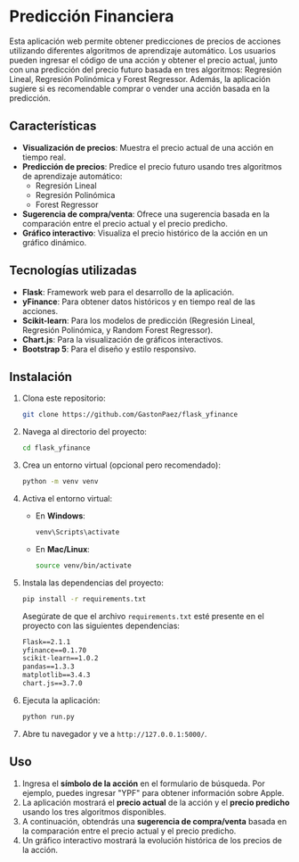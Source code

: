 # Predicción Financiera

Esta aplicación web permite obtener predicciones de precios de acciones utilizando diferentes algoritmos de aprendizaje automático. Los usuarios pueden ingresar el código de una acción y obtener el precio actual, junto con una predicción del precio futuro basada en tres algoritmos: Regresión Lineal, Regresión Polinómica y Forest Regressor. Además, la aplicación sugiere si es recomendable comprar o vender una acción basada en la predicción.

## Características

- **Visualización de precios**: Muestra el precio actual de una acción en tiempo real.
- **Predicción de precios**: Predice el precio futuro usando tres algoritmos de aprendizaje automático:
  - Regresión Lineal
  - Regresión Polinómica
  - Forest Regressor
- **Sugerencia de compra/venta**: Ofrece una sugerencia basada en la comparación entre el precio actual y el precio predicho.
- **Gráfico interactivo**: Visualiza el precio histórico de la acción en un gráfico dinámico.
  
## Tecnologías utilizadas

- **Flask**: Framework web para el desarrollo de la aplicación.
- **yFinance**: Para obtener datos históricos y en tiempo real de las acciones.
- **Scikit-learn**: Para los modelos de predicción (Regresión Lineal, Regresión Polinómica, y Random Forest Regressor).
- **Chart.js**: Para la visualización de gráficos interactivos.
- **Bootstrap 5**: Para el diseño y estilo responsivo.
  
## Instalación

1. Clona este repositorio:

    ```bash
    git clone https://github.com/GastonPaez/flask_yfinance
    ```

2. Navega al directorio del proyecto:

    ```bash
    cd flask_yfinance

    ```

3. Crea un entorno virtual (opcional pero recomendado):

    ```bash
    python -m venv venv
    ```

4. Activa el entorno virtual:

    - En **Windows**:

        ```bash
        venv\Scripts\activate
        ```

    - En **Mac/Linux**:

        ```bash
        source venv/bin/activate
        ```

5. Instala las dependencias del proyecto:

    ```bash
    pip install -r requirements.txt
    ```

    Asegúrate de que el archivo `requirements.txt` esté presente en el proyecto con las siguientes dependencias:

    ```txt
    Flask==2.1.1
    yfinance==0.1.70
    scikit-learn==1.0.2
    pandas==1.3.3
    matplotlib==3.4.3
    chart.js==3.7.0
    ```

6. Ejecuta la aplicación:

    ```bash
    python run.py
    ```

7. Abre tu navegador y ve a `http://127.0.0.1:5000/`.

## Uso

1. Ingresa el **símbolo de la acción** en el formulario de búsqueda. Por ejemplo, puedes ingresar "YPF" para obtener información sobre Apple.
2. La aplicación mostrará el **precio actual** de la acción y el **precio predicho** usando los tres algoritmos disponibles.
3. A continuación, obtendrás una **sugerencia de compra/venta** basada en la comparación entre el precio actual y el precio predicho.
4. Un gráfico interactivo mostrará la evolución histórica de los precios de la acción.


